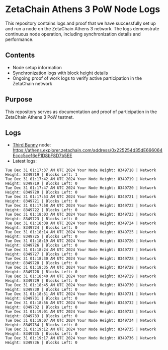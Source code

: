 # ZetaChain Athens 3 PoW Node Logs
This repository contains logs and proof that we have successfully set up and run a node on the ZetaChain Athens 3 network. The logs demonstrate continuous node operation, including synchronization details and performance.

## Contents
- Node setup information
- Synchronization logs with block height details
- Ongoing proof of work logs to verify active participation in the ZetaChain network

## Purpose
This repository serves as documentation and proof of participation in the ZetaChain Athens 3 PoW testnet.

## Logs

- [Third Bunny](https://thirdbunny.xyz/) node: https://athens.explorer.zetachain.com/address/0x225254d35dE666064Eccc5ce16eF1D8bF8D7b5EE
- Latest logs:
```
Tue Dec 31 01:17:37 AM UTC 2024 Your Node Height: 8349718 | Network Height: 8349719 | Blocks Left: 1
Tue Dec 31 01:17:42 AM UTC 2024 Your Node Height: 8349719 | Network Height: 8349719 | Blocks Left: 0
Tue Dec 31 01:17:47 AM UTC 2024 Your Node Height: 8349720 | Network Height: 8349720 | Blocks Left: 0
Tue Dec 31 01:17:53 AM UTC 2024 Your Node Height: 8349721 | Network Height: 8349721 | Blocks Left: 0
Tue Dec 31 01:17:58 AM UTC 2024 Your Node Height: 8349722 | Network Height: 8349722 | Blocks Left: 0
Tue Dec 31 01:18:03 AM UTC 2024 Your Node Height: 8349723 | Network Height: 8349723 | Blocks Left: 0
Tue Dec 31 01:18:08 AM UTC 2024 Your Node Height: 8349724 | Network Height: 8349724 | Blocks Left: 0
Tue Dec 31 01:18:14 AM UTC 2024 Your Node Height: 8349725 | Network Height: 8349725 | Blocks Left: 0
Tue Dec 31 01:18:19 AM UTC 2024 Your Node Height: 8349726 | Network Height: 8349726 | Blocks Left: 0
Tue Dec 31 01:18:24 AM UTC 2024 Your Node Height: 8349727 | Network Height: 8349727 | Blocks Left: 0
Tue Dec 31 01:18:30 AM UTC 2024 Your Node Height: 8349728 | Network Height: 8349728 | Blocks Left: 0
Tue Dec 31 01:18:35 AM UTC 2024 Your Node Height: 8349728 | Network Height: 8349728 | Blocks Left: 0
Tue Dec 31 01:18:40 AM UTC 2024 Your Node Height: 8349729 | Network Height: 8349729 | Blocks Left: 0
Tue Dec 31 01:18:45 AM UTC 2024 Your Node Height: 8349730 | Network Height: 8349730 | Blocks Left: 0
Tue Dec 31 01:18:51 AM UTC 2024 Your Node Height: 8349731 | Network Height: 8349731 | Blocks Left: 0
Tue Dec 31 01:18:56 AM UTC 2024 Your Node Height: 8349732 | Network Height: 8349732 | Blocks Left: 0
Tue Dec 31 01:19:01 AM UTC 2024 Your Node Height: 8349733 | Network Height: 8349733 | Blocks Left: 0
Tue Dec 31 01:19:07 AM UTC 2024 Your Node Height: 8349734 | Network Height: 8349734 | Blocks Left: 0
Tue Dec 31 01:19:12 AM UTC 2024 Your Node Height: 8349735 | Network Height: 8349735 | Blocks Left: 0
Tue Dec 31 01:19:17 AM UTC 2024 Your Node Height: 8349736 | Network Height: 8349736 | Blocks Left: 0
```
